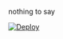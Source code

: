 nothing to say

[![Deploy](https://www.herokucdn.com/deploy/button.svg)](https://heroku.com/deploy)
